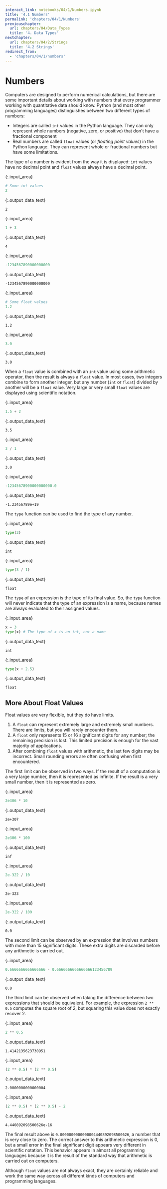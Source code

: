 ```yaml
---
interact_link: notebooks/04/1/Numbers.ipynb
title: '4.1 Numbers'
permalink: 'chapters/04/1/Numbers'
previouschapter:
  url: chapters/04/Data_Types
  title: '4. Data Types'
nextchapter:
  url: chapters/04/2/Strings
  title: '4.2 Strings'
redirect_from:
  - 'chapters/04/1/numbers'
---
```


# Numbers

Computers are designed to perform numerical calculations, but there are some important details about working with numbers that every programmer working with quantitative data should know. Python (and most other programming languages) distinguishes between two different types of numbers:

* Integers are called `int` values in the Python language. They can only represent whole numbers (negative, zero, or positive) that don't have a fractional component
* Real numbers are called `float` values (or *floating point values*) in the Python language. They can represent whole or fractional numbers but have some limitations.

The type of a number is evident from the way it is displayed: `int` values have no decimal point and `float` values always have a decimal point. 


{:.input_area}
```python
# Some int values
2
```




{:.output_data_text}
```
2
```




{:.input_area}
```python
1 + 3
```




{:.output_data_text}
```
4
```




{:.input_area}
```python
-1234567890000000000
```




{:.output_data_text}
```
-1234567890000000000
```




{:.input_area}
```python
# Some float values
1.2
```




{:.output_data_text}
```
1.2
```




{:.input_area}
```python
3.0
```




{:.output_data_text}
```
3.0
```



When a `float` value is combined with an `int` value using some arithmetic operator, then the result is always a `float` value. In most cases, two integers combine to form another integer, but any number (`int` or `float`) divided by another will be a `float` value. Very large or very small `float` values are displayed using scientific notation.


{:.input_area}
```python
1.5 + 2
```




{:.output_data_text}
```
3.5
```




{:.input_area}
```python
3 / 1
```




{:.output_data_text}
```
3.0
```




{:.input_area}
```python
-12345678900000000000.0
```




{:.output_data_text}
```
-1.23456789e+19
```



The `type` function can be used to find the type of any number.


{:.input_area}
```python
type(3)
```




{:.output_data_text}
```
int
```




{:.input_area}
```python
type(3 / 1)
```




{:.output_data_text}
```
float
```



The `type` of an expression is the type of its final value. So, the `type` function will never indicate that the type of an expression is a name, because names are always evaluated to their assigned values.


{:.input_area}
```python
x = 3
type(x) # The type of x is an int, not a name
```




{:.output_data_text}
```
int
```




{:.input_area}
```python
type(x + 2.5)
```




{:.output_data_text}
```
float
```



## More About Float Values

Float values are very flexible, but they do have limits. 

1. A `float` can represent extremely large and extremely small numbers. There are limits, but you will rarely encounter them.
2. A `float` only represents 15 or 16 significant digits for any number; the remaining precision is lost. This limited precision is enough for the vast majority of applications.
3. After combining `float` values with arithmetic, the last few digits may be incorrect. Small rounding errors are often confusing when first encountered.

The first limit can be observed in two ways. If the result of a computation is a very large number, then it is represented as infinite. If the result is a very small number, then it is represented as zero.


{:.input_area}
```python
2e306 * 10
```




{:.output_data_text}
```
2e+307
```




{:.input_area}
```python
2e306 * 100
```




{:.output_data_text}
```
inf
```




{:.input_area}
```python
2e-322 / 10
```




{:.output_data_text}
```
2e-323
```




{:.input_area}
```python
2e-322 / 100
```




{:.output_data_text}
```
0.0
```



The second limit can be observed by an expression that involves numbers with more than 15 significant digits. These extra digits are discarded before any arithmetic is carried out.


{:.input_area}
```python
0.6666666666666666 - 0.6666666666666666123456789
```




{:.output_data_text}
```
0.0
```



The third limit can be observed when taking the difference between two expressions that should be equivalent. For example, the expression `2 ** 0.5` computes the square root of 2, but squaring this value does not exactly recover 2.


{:.input_area}
```python
2 ** 0.5
```




{:.output_data_text}
```
1.4142135623730951
```




{:.input_area}
```python
(2 ** 0.5) * (2 ** 0.5)
```




{:.output_data_text}
```
2.0000000000000004
```




{:.input_area}
```python
(2 ** 0.5) * (2 ** 0.5) - 2
```




{:.output_data_text}
```
4.440892098500626e-16
```



The final result above is `0.0000000000000004440892098500626`, a number that is very close to zero. The correct answer to this arithmetic expression is 0, but a small error in the final significant digit appears very different in scientific notation. This behavior appears in almost all programming languages because it is the result of the standard way that arithmetic is carried out on computers. 

Although `float` values are not always exact, they are certainly reliable and work the same way across all different kinds of computers and programming languages. 
